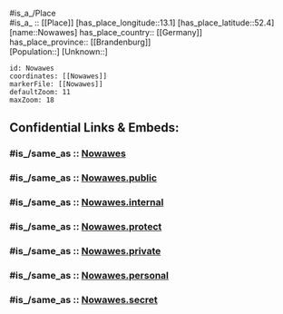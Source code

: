 ﻿---
confidential: public
isDeleted: false
location:
- 52.4
- 13.1
mapmarker: city
mapzoom:
- 7
- 12
SpocWebEntityId: 32977
tags:
- geo/City
type: City
---

#is_a_/Place  
#is_a_ :: [[Place]] 
[has_place_longitude::13.1] 
[has_place_latitude::52.4] 
[name::Nowawes] 
has_place_country:: [[Germany]]  
has_place_province:: [[Brandenburg]]  
[Population::] 
[Unknown::] 


```leaflet
id: Nowawes
coordinates: [[Nowawes]] 
markerFile: [[Nowawes]] 
defaultZoom: 11 
maxZoom: 18
```


## Confidential Links & Embeds: 

### #is_/same_as :: [Nowawes](/_Standards/Earth/Continent/Europe/Europe~Central/Germany/Germany~East/Brandenburg/counties~Brandenburg/Potsdam/Babelsberg/Nowawes.md) 

### #is_/same_as :: [Nowawes.public](/_public/Earth/Continent/Europe/Europe~Central/Germany/Germany~East/Brandenburg/counties~Brandenburg/Potsdam/Babelsberg/Nowawes.public.md) 

### #is_/same_as :: [Nowawes.internal](/_internal/Earth/Continent/Europe/Europe~Central/Germany/Germany~East/Brandenburg/counties~Brandenburg/Potsdam/Babelsberg/Nowawes.internal.md) 

### #is_/same_as :: [Nowawes.protect](/_protect/Earth/Continent/Europe/Europe~Central/Germany/Germany~East/Brandenburg/counties~Brandenburg/Potsdam/Babelsberg/Nowawes.protect.md) 

### #is_/same_as :: [Nowawes.private](/_private/Earth/Continent/Europe/Europe~Central/Germany/Germany~East/Brandenburg/counties~Brandenburg/Potsdam/Babelsberg/Nowawes.private.md) 

### #is_/same_as :: [Nowawes.personal](/_personal/Earth/Continent/Europe/Europe~Central/Germany/Germany~East/Brandenburg/counties~Brandenburg/Potsdam/Babelsberg/Nowawes.personal.md) 

### #is_/same_as :: [Nowawes.secret](/_secret/Earth/Continent/Europe/Europe~Central/Germany/Germany~East/Brandenburg/counties~Brandenburg/Potsdam/Babelsberg/Nowawes.secret.md)

